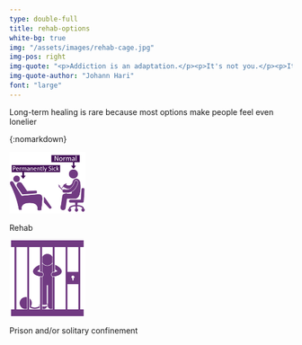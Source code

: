 ```yaml
---
type: double-full
title: rehab-options
white-bg: true
img: "/assets/images/rehab-cage.jpg"
img-pos: right
img-quote: "<p>Addiction is an adaptation.</p><p>It's not you.</p><p>It's your cage</p>"
img-quote-author: "Johann Hari"
font: "large"
---
```


Long-term healing is rare because <span class="emphasized-header">most options</span> make people feel <span class="emphasized-header">even lonelier</span>

{:nomarkdown}
<div class="row bottommargin">
	<div class="col-md-6 center image-center">
		<img src="/assets/images/rehab-icon.png" width="135px" height="auto" alt="Rehab graphic">
		<p class="image-caption">Rehab</p>
	</div>
	<div class="col-md-6 center image-center">
		<img src="/assets/images/rehab-prison-icon.png" width="135px" height="auto" alt="Prison graphic">
		<p class="image-caption">Prison and/or solitary confinement</p>
	</div>
</div>
